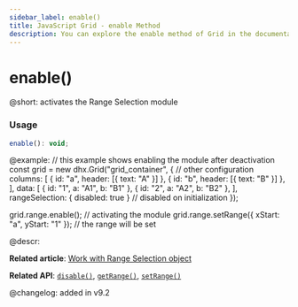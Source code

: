 ```yaml
---
sidebar_label: enable()
title: JavaScript Grid - enable Method 
description: You can explore the enable method of Grid in the documentation of the DHTMLX JavaScript UI library. Browse developer guides and API reference, try out code examples and live demos, and download a free 30-day evaluation version of DHTMLX Suite.
---
```


# enable()

@short: activates the Range Selection module

### Usage

~~~jsx
enable(): void;
~~~

@example:
// this example shows enabling the module after deactivation
const grid = new dhx.Grid("grid_container", {
    // other configuration
    columns: [
        { id: "a", header: [{ text: "A" }] },
        { id: "b", header: [{ text: "B" }] },
    ],
    data: [
        { id: "1", a: "A1", b: "B1" },
        { id: "2", a: "A2", b: "B2" },
    ],
    rangeSelection: { disabled: true } // disabled on initialization
});

grid.range.enable(); // activating the module
grid.range.setRange({ xStart: "a", yStart: "1" }); // the range will be set

@descr:

**Related article**: [Work with Range Selection object](grid/usage_range_selection.md)

**Related API**: [`disable()`](grid/api/rangeselection/rangeselection_disable_method.md), [`getRange()`](grid/api/rangeselection/rangeselection_getrange_method.md),
[`setRange()`](grid/api/rangeselection/rangeselection_setrange_method.md)

@changelog:
added in v9.2